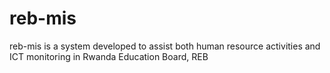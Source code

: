 reb-mis
=======

reb-mis is a system developed to assist both human resource activities and ICT monitoring in Rwanda Education Board, REB